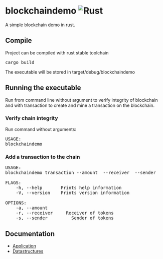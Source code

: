 # blockchaindemo ![Rust](https://github.com/simonsso/blockchaindemo/workflows/Rust/badge.svg)
A simple blockchain demo in rust.
## Compile
Project can be compiled with rust stable toolchain
<pre>
cargo build
</pre>
The executable will be stored in target/debug/blockchaindemo

## Running the executable
Run from command line without argument to verify integrity of blockchain and with transaction to create and mine a transaction on the blockchain.
### Verify chain integrity
Run command without arguments:
<pre>
USAGE:
blockchaindemo
</pre>
### Add a transaction to the chain
<pre>
USAGE:
blockchaindemo transaction --amount <amount> --receiver <receiver> --sender <sender>

FLAGS:
    -h, --help       Prints help information
    -V, --version    Prints version information

OPTIONS:
    -a, --amount <amount>
    -r, --receiver <receiver>    Receiver of tokens
    -s, --sender <sender>        Sender of tokens
</pre>

## Documentation
* [Application](blockchaindemo/blockchaindemo/index.html)
* [Datastructures](blockchaindemo/blockchaindemolib/index.html)
